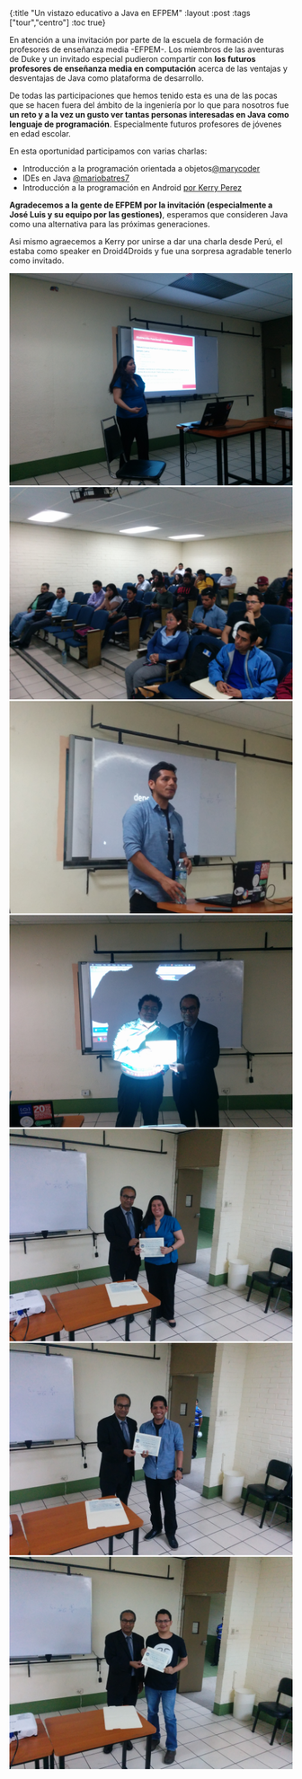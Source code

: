 {:title "Un vistazo educativo a Java en EFPEM"
 :layout :post
 :tags  ["tour","centro"]
 :toc true}

En atención a una invitación por parte de la escuela de formación de profesores de enseñanza media -EFPEM-. Los miembros de las aventuras de Duke y un invitado especial pudieron compartir con **los futuros profesores de enseñanza media en computación** acerca de las ventajas y desventajas de Java como plataforma de desarrollo.

De todas las participaciones que hemos tenido esta es una de las pocas que se hacen fuera del ámbito de la ingeniería por lo que para nosotros fue **un reto y a la vez un gusto ver tantas personas interesadas en Java como lenguaje de programación**. Especialmente futuros profesores de jóvenes en edad escolar.

En esta oportunidad participamos con varias charlas:

* Introducción a la programación orientada a objetos[@marycoder]( https://twitter.com/marycoder)
* IDEs en Java [@mariobatres7](https://twitter.com/mariobatres7)
* Introducción a la programación en Android [por Kerry Perez]( https://github.com/KerryHeroVitamin)

**Agradecemos a la gente de EFPEM por la invitación (especialmente a José Luis y su equipo por las gestiones)**, esperamos que consideren Java como una alternativa para las próximas generaciones.

Asi mismo agraecemos a Kerry por unirse a dar una charla desde Perú, el estaba como speaker en Droid4Droids y fue una sorpresa agradable tenerlo como invitado.

<div class="fotorama">
<img src="../../img/posts/tour-efpem/1.jpg"  >
<img src="../../img/posts/tour-efpem/2.jpg"  >
<img src="../../img/posts/tour-efpem/3.jpg"  >
<img src="../../img/posts/tour-efpem/4.jpg"  >
<img src="../../img/posts/tour-efpem/5.jpg"  >
<img src="../../img/posts/tour-efpem/6.jpg"  >
<img src="../../img/posts/tour-efpem/7.jpg"  >
</div>
